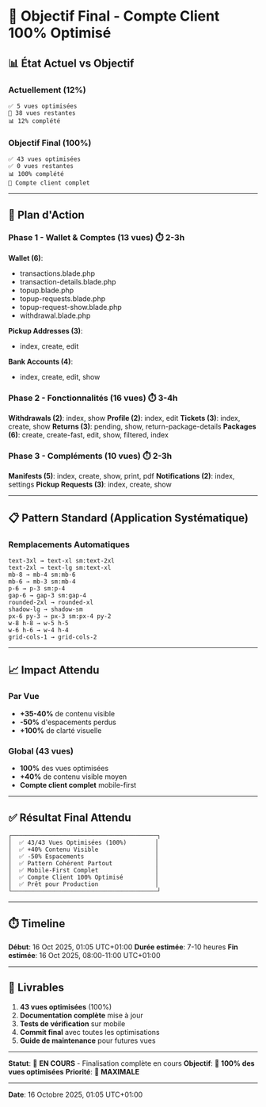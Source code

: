 # 🎯 Objectif Final - Compte Client 100% Optimisé

## 📊 État Actuel vs Objectif

### Actuellement (12%)
```
✅ 5 vues optimisées
🔄 38 vues restantes
📊 12% complété
```

### Objectif Final (100%)
```
✅ 43 vues optimisées
✅ 0 vues restantes
📊 100% complété
🎉 Compte client complet
```

---

## 🚀 Plan d'Action

### Phase 1 - Wallet & Comptes (13 vues) ⏱️ 2-3h
**Wallet (6)**:
- transactions.blade.php
- transaction-details.blade.php
- topup.blade.php
- topup-requests.blade.php
- topup-request-show.blade.php
- withdrawal.blade.php

**Pickup Addresses (3)**:
- index, create, edit

**Bank Accounts (4)**:
- index, create, edit, show

### Phase 2 - Fonctionnalités (16 vues) ⏱️ 3-4h
**Withdrawals (2)**: index, show
**Profile (2)**: index, edit
**Tickets (3)**: index, create, show
**Returns (3)**: pending, show, return-package-details
**Packages (6)**: create, create-fast, edit, show, filtered, index

### Phase 3 - Compléments (10 vues) ⏱️ 2-3h
**Manifests (5)**: index, create, show, print, pdf
**Notifications (2)**: index, settings
**Pickup Requests (3)**: index, create, show

---

## 📋 Pattern Standard (Application Systématique)

### Remplacements Automatiques
```
text-3xl → text-xl sm:text-2xl
text-2xl → text-lg sm:text-xl
mb-8 → mb-4 sm:mb-6
mb-6 → mb-3 sm:mb-4
p-6 → p-3 sm:p-4
gap-6 → gap-3 sm:gap-4
rounded-2xl → rounded-xl
shadow-lg → shadow-sm
px-6 py-3 → px-3 sm:px-4 py-2
w-8 h-8 → w-5 h-5
w-6 h-6 → w-4 h-4
grid-cols-1 → grid-cols-2
```

---

## 📈 Impact Attendu

### Par Vue
- **+35-40%** de contenu visible
- **-50%** d'espacements perdus
- **+100%** de clarté visuelle

### Global (43 vues)
- **100%** des vues optimisées
- **+40%** de contenu visible moyen
- **Compte client complet** mobile-first

---

## ✅ Résultat Final Attendu

```
┌─────────────────────────────────────────┐
│  ✅ 43/43 Vues Optimisées (100%)        │
│  ✅ +40% Contenu Visible                │
│  ✅ -50% Espacements                    │
│  ✅ Pattern Cohérent Partout            │
│  ✅ Mobile-First Complet                │
│  ✅ Compte Client 100% Optimisé         │
│  ✅ Prêt pour Production                │
└─────────────────────────────────────────┘
```

---

## ⏱️ Timeline

**Début**: 16 Oct 2025, 01:05 UTC+01:00
**Durée estimée**: 7-10 heures
**Fin estimée**: 16 Oct 2025, 08:00-11:00 UTC+01:00

---

## 🎯 Livrables

1. **43 vues optimisées** (100%)
2. **Documentation complète** mise à jour
3. **Tests de vérification** sur mobile
4. **Commit final** avec toutes les optimisations
5. **Guide de maintenance** pour futures vues

---

**Statut**: 🔄 **EN COURS** - Finalisation complète en cours
**Objectif**: 🎯 **100% des vues optimisées**
**Priorité**: 🔴 **MAXIMALE**

---

**Date**: 16 Octobre 2025, 01:05 UTC+01:00
